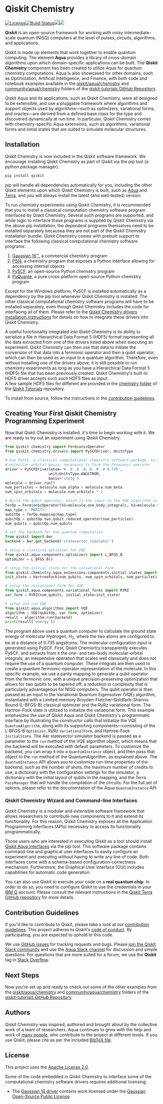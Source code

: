 # Qiskit Chemistry

[![License](https://img.shields.io/github/license/Qiskit/qiskit-chemistry.svg?style=popout-square)](https://opensource.org/licenses/Apache-2.0)[![Build Status](https://img.shields.io/travis/com/Qiskit/qiskit-chemistry/master.svg?style=popout-square)](https://travis-ci.com/Qiskit/qiskit-chemistry)[![](https://img.shields.io/github/release/Qiskit/qiskit-chemistry.svg?style=popout-square)](https://github.com/Qiskit/qiskit-chemistry/releases)[![](https://img.shields.io/pypi/dm/qiskit-chemistry.svg?style=popout-square)](https://pypi.org/project/qiskit-chemistry/)

**Qiskit** is an open-source framework for working with noisy intermediate-scale quantum (NISQ) computers at the level of pulses, circuits, algorithms, and applications.

Qiskit is made up elements that work together to enable quantum computing. The element **Aqua**
provides a library of cross-domain algorithms upon which domain-specific applications can be
built. The **Qiskit Chemistry** component has
been created to utilize Aqua for quantum chemistry computations. Aqua is also showcased for other
domains, such as Optimization, Artificial Intelligence, and
Finance, with both code and notebook examples available in the
[qiskit/aqua/chemistry](https://github.com/Qiskit/qiskit-tutorials/tree/master/qiskit/aqua/chemistry)
and [community/aqua/chemistry](https://github.com/Qiskit/qiskit-tutorials/tree/master/community/aqua/chemistry)
folders of the [qiskit-tutorials GitHub Repository](https://github.com/Qiskit/qiskit-tutorials).  

Qiskit Aqua and its applications, such as Qiskit Chemistry, were all designed to be extensible,
and use a pluggable framework where algorithms and support objects used
by algorithms—such as optimizers, variational forms, and oracles—are derived from a defined base class
for the type and discovered dynamically at run time.  In particular, Qiskit Chemistry comes with
chemistry-specific Aqua extensions, such as algorithms, variational forms and initial states that
are suited to simulate molecular structures.

## Installation

Qiskit Chemistry is now included in the Qiskit software framework.  We encourage installing Qiskit Chemistry as part of Qiskit 
via the pip tool (a python package manager):

```bash
pip install qiskit
```
pip will handle all dependencies automatically for you, including the other Qiskit elements upon which
Qiskit Chemistry is built, such as [Aqua](https://github.com/Qiskit/qiskit-aqua) and
[Terra](https://github.com/Qiskit/qiskit-terra), and you will always install the latest (and well-tested)
version.

To run chemistry experiments using Qiskit Chemistry, it is recommended that you to install a classical
computation chemistry software program interfaced by Qiskit Chemistry.
Several such programs are supported, and while logic to
interface these programs is supplied by Qiskit Chemistry via the above pip installation,
the dependent programs themselves need to be installed separately becausea they are not part of the Qiskit
Chemistry installation bundle.
Qiskit Chemistry comes with prebuilt support to interface the following classical computational chemistry
software programs:

1. [Gaussian 16&trade;](http://gaussian.com/gaussian16/), a commercial chemistry program
2. [PSI4](http://www.psicode.org/), a chemistry program that exposes a Python interface allowing for accessing internal objects
3. [PySCF](https://github.com/sunqm/pyscf), an open-source Python chemistry program
4. [PyQuante](https://github.com/rpmuller/pyquante2), a pure cross-platform open-source Python chemistry program

Except for the Windows platform, PySCF is installed automatically as a dependency by the pip tool whenever Qiskit Chemistry is
installed.  The other classical computational chemistry software programs will have to be installed separately, even though
Qiskit Chemistry includes the code for interfacing all of them.
Please refer to the [Qiskit Chemistry drivers installation instructions](https://qiskit.org/documentation/aqua/aqua_chemistry_drivers.html)
for details on how to integrate these drivers into Qiskit Chemistry.

A useful functionality integrated into Qiskit Chemistry is its ability to serialize a file in Hierarchical Data
Format 5 (HDF5) format representing all the data extracted from one of the drivers listed above when
executing an experiment.  Qiskit Chemistry can then use that data to initiate the conversion of that
data into a fermionic operator and then a qubit operator, which can then be used as an input to a quantum
algorithm.  Therefore, even without installing one of the drivers above, it is still possible to run
chemistry experiments as long as you have a Hierarchical Data Format 5 (HDF5) file that has been previously
created.  Qiskit Chemistry's built-in HDF5 driver accepts such such HDF5 files as input.  
A few sample HDF5 files for different are provided in the 
[chemistry folder](https://github.com/Qiskit/qiskit-tutorials/tree/master/qiskit/aqua/chemistry) of the
[Qiskit Tutorials](https://github.com/Qiskit/qiskit-tutorials) repository.

To install from source, follow the instructions in the [contribution guidelines](.github/CONTRIBUTING.rst).

## Creating Your First Qiskit Chemistry Programming Experiment

Now that Qiskit Chemistry is installed, it's time to begin working with it.  We are ready to try out an experiment using Qiskit Chemistry:

```python
from qiskit.chemistry import FermionicOperator
from qiskit.chemistry.drivers import PySCFDriver, UnitsType

# Use PySCF, a classical computational chemistry software package, to compute the one-body and two-body integrals in
# molecular-orbital basis, necessary to form the Fermionic operator
driver = PySCFDriver(atom='H .0 .0 .0; H .0 .0 0.735',
                    unit=UnitsType.ANGSTROM,
                    basis='sto3g')
molecule = driver.run()
num_particles = molecule.num_alpha + molecule.num_beta
num_spin_orbitals = molecule.num_orbitals * 2

# Build the qubit operator, which is the input to the VQE algorithm in Aqua
ferOp = FermionicOperator(h1=molecule.one_body_integrals, h2=molecule.two_body_integrals)
map_type = 'PARITY'
qubitOp = ferOp.mapping(map_type)
qubitOp = qubitOp.two_qubit_reduced_operator(num_particles)
num_qubits = qubitOp.num_qubits

# set the backend for the quantum computation
from qiskit import Aer
backend = Aer.get_backend('statevector_simulator')

# setup a classical optimizer for VQE
from qiskit.aqua.components.optimizers import L_BFGS_B
optimizer = L_BFGS_B()

# setup the initial state for the variational form
from qiskit.chemistry.aqua_extensions.components.initial_states import HartreeFock
init_state = HartreeFock(num_qubits, num_spin_orbitals, num_particles)

# setup the variational form for VQE
from qiskit.aqua.components.variational_forms import RYRZ
var_form = RYRZ(num_qubits, initial_state=init_state)

# setup and run VQE
from qiskit.aqua.algorithms import VQE
algorithm = VQE(qubitOp, var_form, optimizer)
result = algorithm.run(backend)
print(result['energy'])
```

The program above uses a quantum computer to calculate the ground state energy of molecular Hydrogen,
H<sub>2</sub>, where the two atoms are configured to be at a distance of 0.735 angstroms. The molecular
configuration input is generated using PySCF. First, Qiskit Chemisrtry transparently executes PySCF,
and extracts from it the one- and two-body molecular-orbital integrals; an inexpensive operation that scales
well classically and does not require the use of a quantum computer. These integrals are then used to create
a quantum fermionic-operator representation of the molecule. In this specific example, we use a parity mapping
to generate a qubit operator from the fermionic one, with a unique precision-preserving optimization that
allows for two qubits to be tapered off; a reduction in complexity that is particularly advantageous for NISQ
computers. The qubit operator is then passed as an input to the Variational Quantum Eigensolver (VQE) algorithm,
instantiated with a Limited-memory Broyden-Fletcher-Goldfarb-Shanno Bound (L-BFGS-B) classical optimizer and
the RyRz variational form. The Hartree-Fock state is utilized to initialize the variational form.
This example emphasizes the use of Qiskit Aqua and Qiskit Chemistry's programmatic interface by illustrating
the constructor calls that initialize the VQE `QuantumAlgorithm`, along with its supporting
components—consisting of the L-BFGS-B `Optimizer`, RyRz `VariationalForm`, and Hartree-Fock `InitialState`.
The Aer statevector simulator backend is passed as a parameter to the `run` method of the VQE algorithm object,
which means that the backend will be executed with default parameters.
To customize the backend, you can wrap it into a `QuantumInstance` object, and then pass that object to the
`run` method of the QuantumAlgorithm, as explained above. The `QuantumInstance` API allows you to customize
run-time properties of the backend, such as the number of shots, the maximum number of credits to use,
a dictionary with the configuration settings for the simulator, a dictionary with the initial layout of qubits
in the mapping, and the Terra `PassManager` that will handle the compilation of the circuits.
For the full set of options, please refer to the documentation of the Aqua `QuantumInstance` API.

### Qiskit Chemistry Wizard and Command-line Interfaces

Qiskit Chemistry is a modular and extensible software framework that allows researchers to contribute new components to it
and extend its functionality.  For this reason, Qiskit Chemistry exposes all the Application Programming Interfaces (APIs) 
necessary to access its functionality programmatically.

Those users who are interested in executing Qiskit as a tool should install
[Qiskit Aqua Interfaces](https://github.com/Qiskit/qiskit-aqua-interfaces) via the pip tool.  This software package contains
command-line and graphical user interfaces to easily configure an experiment and executing without having to write any
line of code.  Both interfaces come with a schema-based configuration-correctness mechanism.  Furthermore, the
Graphical User Interface (GUI) includes capabilities for automatic code generation.

You can also use Qiskit to execute your code on a **real quantum chip**.
In order to do so, you need to configure Qiskit to use the credentials in
your [IBM Q](https://quantumexperience.ng.bluemix.net) account.
Please consult the relevant instructions in the
[Qiskit Terra GitHub repository](https://github.com/Qiskit/qiskit-terra/blob/master/README.md#executing-your-code-on-a-real-quantum-chip)
for more details.  

## Contribution Guidelines

If you'd like to contribute to Qiskit, please take a look at our
[contribution guidelines](.github/CONTRIBUTING.rst). This project adheres to Qiskit's
[code of conduct](.github/CODE_OF_CONDUCT.rst).
By participating, you are expected to uphold to this code.

We use [GitHub issues](https://github.com/Qiskit/qiskit-aqua/issues) for tracking requests and bugs. Please
[join the Qiskit Slack community](https://join.slack.com/t/qiskit/shared_invite/enQtNDc2NjUzMjE4Mzc0LTMwZmE0YTM4ZThiNGJmODkzN2Y2NTNlMDIwYWNjYzA2ZmM1YTRlZGQ3OGM0NjcwMjZkZGE0MTA4MGQ1ZTVmYzk)
and use the [Aqua Slack channel](https://qiskit.slack.com/messages/aqua)
for discussion and simple questions.
For questions that are more suited for a forum, we use the **Qiskit** tag in
[Stack Overflow](https://stackoverflow.com/questions/tagged/qiskit).

## Next Steps

Now you're set up and ready to check out some of the other examples from the
[qiskit/aqua/chemistry](https://github.com/Qiskit/qiskit-tutorials/tree/master/qiskit/aqua/chemistry)
and [community/aqua/chemistry](https://github.com/Qiskit/qiskit-tutorials/tree/master/community/aqua/chemistry)
folders of the [qiskit-tutorials GitHub Repository](https://github.com/Qiskit/qiskit-tutorials).

## Authors

Qiskit Chemistry was inspired, authored and brought about by the collective work of a team of researchers.
Aqua continues to grow with the help and work of [many people](./CONTRIBUTORS.rst), who contribute
to the project at different levels.
If you use Qiskit, please cite as per the included
[BibTeX file](https://github.com/Qiskit/qiskit/blob/master/Qiskit.bib).

## License

This project uses the [Apache License 2.0](LICENSE.txt).

Some of the code embedded in Qiskit Chemistry to interface some of the computational chemistry
software drivers requires additional licensing:
* The [Gaussian 16 driver](qiskit/chemistry/drivers/gaussiand/README.md) contains work licensed under the
[Gaussian Open-Source Public License](qiskit/chemistry/drivers/gaussiand/gauopen/LICENSE.txt).
